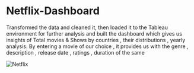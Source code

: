 # Netflix-Dashboard
Transformed the data and cleaned it, then loaded  it to the Tableau environment for further analysis and built the dashboard which gives us insights of Total movies & Shows by countries , their distributions , yearly analysis. By entering a movie of our choice , it provides us with the genre , description , release date , ratings , duration of the same




![Netflix](https://user-images.githubusercontent.com/123855278/215311875-4ace3fe8-c83a-4d89-8e34-5076a86ffd83.png)
